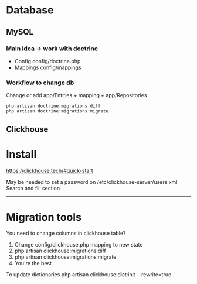 # Database

## MySQL
### Main idea -> work with doctrine
* Config config/doctrine.php
* Mappings config/mappings

### Workflow to change db
Change or add app/Entities + mapping + app/Repositories
```shell
php artisan doctrine:migrations:diff
php artisan doctrine:migrations:migrate
```

## Clickhouse
# Install
https://clickhouse.tech/#quick-start

May be needed to set a password on /etc/clickhouse-server/users.xml
Search and fill <password></password> section

***

# Migration tools
You need to change columns in clickhouse table?

1. Change config/clickhouse.php mapping to new state
2. php artisan clickhouse:migrations:diff
3. php artisan clickhouse:migrations:migrate
4. You're the best


To update dictionaries
php artisan clickhouse:dict:init --rewrite=true


